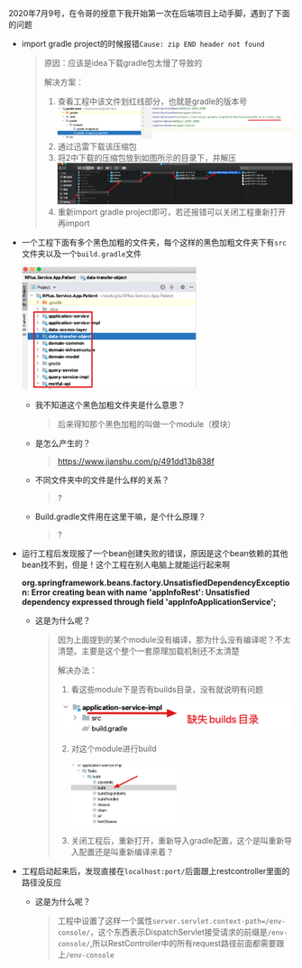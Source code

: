 2020年7月9号，在令哥的授意下我开始第一次在后端项目上动手脚，遇到了下面的问题

* import gradle project的时候报错`Cause: zip END header not found`

  > 原因：应该是idea下载gradle包太慢了导致的
  >
  > 解决方案：
  >
  > 1. 查看工程中该文件划红线部分，也就是gradle的版本号![](../../images/Xnip2020-09-14_19-27-12.jpg)
  > 2. 通过迅雷下载该压缩包
  > 3. 将2中下载的压缩包放到如图所示的目录下，并解压![image-20200914193225309](../../images/image-20200914193225309.png)
  > 4. 重新import gradle project即可，若还报错可以关闭工程重新打开再import
  
* 一个工程下面有多个黑色加粗的文件夹，每个这样的黑色加粗文件夹下有`src` 文件夹以及一个`build.gradle`文件

  <img src="../../images/Xnip2020-09-10_21-27-13.jpg" alt="Xnip2020-09-10_21-27-13" style="zoom:60%;" />
  
  * 我不知道这个黑色加粗文件夹是什么意思？
  
    > 后来得知那个黑色加粗的叫做一个module（模块）
    
  * 是怎么产生的？
  
    > https://www.jianshu.com/p/491dd13b838f
    
  * 不同文件夹中的文件是什么样的关系？
  
    > ?
    
  * Build.gradle文件用在这里干嘛，是个什么原理？
  
    >?
  
* 运行工程后发现报了一个bean创建失败的错误，原因是这个bean依赖的其他bean找不到，但是！这个工程在别人电脑上就能运行起来啊

  **org.springframework.beans.factory.UnsatisfiedDependencyException: Error creating bean with name 'appInfoRest': Unsatisfied dependency expressed through field 'appInfoApplicationService';**

  * 这是为什么呢？

    > 因为上面提到的某个module没有编译，那为什么没有编译呢？不太清楚。主要是这个整个一套原理加载机制还不太清楚
    >
    > 解决办法：
    >
    > 1. 看这些module下是否有builds目录，没有就说明有问题
    >
    > ![](../../images/Xnip2020-09-10_22-02-14.jpg)
    >
    > 2. 对这个module进行build
    >
    >    <img src="../../images/Xnip2020-09-10_22-02-27.jpg" style="zoom:50%;" />
    >
    > 3. 关闭工程后，重新打开，重新导入gradle配置，这个是叫重新导入配置还是叫重新编译来着？

* 工程启动起来后，发现直接在`localhost:port/`后面跟上restcontroller里面的路径没反应

  * 这是为什么呢？

    > 工程中设置了这样一个属性`server.servlet.context-path=/env-console/`，这个东西表示DispatchServlet接受请求的前缀是`/env-console/`,所以RestController中的所有request路径前面都需要跟上`/env-console`
  

